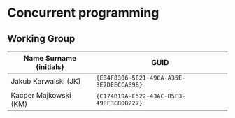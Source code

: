 # Concurrent programming

## Working Group

| Name Surname (initials) | GUID                                     |
| ----------------------- | ---------------------------------------- |
| Jakub Karwalski (JK)    | `{EB4F8306-5E21-49CA-A35E-3E7DEECCA898}` |
| Kacper Majkowski (KM)   | `{C174B19A-E522-43AC-B5F3-49EF3C800227}` |
